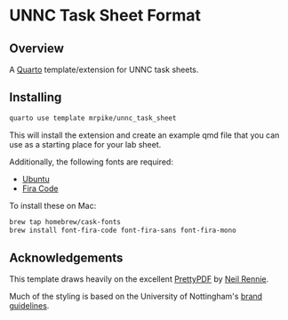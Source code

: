 # UNNC Task Sheet Format

## Overview

A [Quarto](https://quarto.org) template/extension for UNNC task sheets.

## Installing

```bash
quarto use template mrpike/unnc_task_sheet
```

This will install the extension and create an example qmd file that you can use as a starting place for your lab sheet.

Additionally, the following fonts are required:

+ [Ubuntu](https://fonts.google.com/specimen/Ubuntu)
+ [Fira Code](https://fonts.google.com/specimen/Fira+Code)

To install these on Mac:

```bash
brew tap homebrew/cask-fonts 
brew install font-fira-code font-fira-sans font-fira-mono
```

## Acknowledgements

This template draws heavily on the excellent [PrettyPDF](https://github.com/nrennie/PrettyPDF) by [Neil Rennie](https://github.com/nrennie).

Much of the styling is based on the University of Nottingham's [brand guidelines](https://www.nottingham.ac.uk/brand/).

